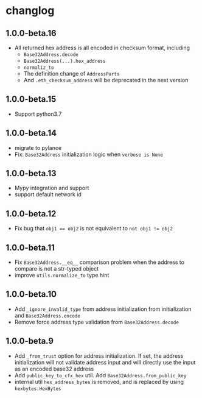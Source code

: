 # changlog

## 1.0.0-beta.16

* All returned hex address is all encoded in checksum format, including
  * `Base32Address.decode`
  * `Base32Address(...).hex_address`
  * `normaliz_to`
  * The definition change of `AddressParts`
  * And `.eth_checksum_address` will be deprecated in the next version

## 1.0.0-beta.15

* Support python3.7

## 1.0.0-beta.14

* migrate to pylance
* Fix: `Base32Address` initialization logic when `verbose is None`

## 1.0.0-beta.13

* Mypy integration and support
* support default network id

## 1.0.0-beta.12

* Fix bug that `obj1 == obj2` is not equivalent to `not obj1 != obj2`

## 1.0.0-beta.11

* Fix `Base32Address.__eq__` comparison problem when the address to compare is not a str-typed object
* improve `utils.normalize_to` type hint

## 1.0.0-beta.10

* Add `_ignore_invalid_type` from address initialization from initialization and `Base32Address.encode`
* Remove force address type validation from `Base32Address.decode`

## 1.0.0-beta.9

* Add `_from_trust` option for address initialization. If set, the address initialization will not validate address input and will directly use the input as an encoded base32 address
* Add `public_key_to_cfx_hex` util. Add `Base32Address.from_public_key`
* internal util `hex_address_bytes` is removed, and is replaced by using `hexbytes.HexBytes`
